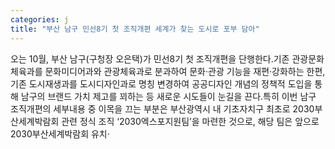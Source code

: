 ```yaml
---
categories: j
title: "부산 남구 민선8기 첫 조직개편 세계가 찾는 도시로 포부 담아"
---
```

오는 10월, 부산 남구(구청장 오은택)가 민선8기 첫 조직개편을 단행한다.기존 관광문화체육과를 문화미디어과와 관광체육과로 분과하여 문화·관광 기능을 재편·강화하는 한편, 기존 도시재생과를 도시디자인과로 명칭 변경하여 공공디자인 개념의 정책적 도입을 통해 남구의 브랜드 가치 제고를 꾀하는 등 새로운 시도들이 눈길을 끈다.특히 이번 남구 조직개편의 세부내용 중 이목을 끄는 부분은 부산광역시 내 기초자치구 최초로 2030부산세계박람회 관련 정식 조직 ‘2030엑스포지원팀’을 마련한 것으로, 해당 팀은 앞으로 2030부산세계박람회 유치·